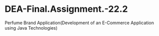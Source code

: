 # DEA-Final.Assignment.-22.2
Perfume Brand Application(Development of an E-Commerce Application using Java Technologies)
